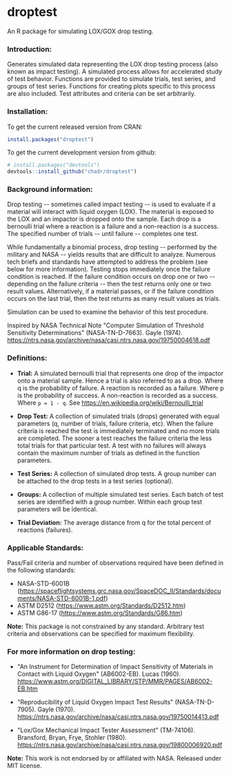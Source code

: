 # droptest

An R package for simulating LOX/GOX drop testing.

### Introduction:

Generates simulated data representing the LOX drop testing process (also known
as impact testing). A simulated process allows for accelerated study of test
behavior. Functions are provided to simulate trials, test series, and groups of
test series. Functions for creating plots specific to this process are also
included. Test attributes and criteria can be set arbitrarily.

### Installation:

To get the current released version from CRAN:

```R
install.packages("droptest")
```

To get the current development version from github:

```R
# install.packages("devtools")
devtools::install_github("chadr/droptest")
```

### Background information:

Drop testing -- sometimes called impact testing -- is used to evaluate if a
material will interact with liquid oxygen (LOX). The material is exposed to the
LOX and an impactor is dropped onto the sample. Each drop is a bernoulli trial
where a reaction is a failure and a non-reaction is a success. The specified
number of trials -- until failure -- completes one test.

While fundamentally a binomial process, drop testing -- performed by the
military and NASA -- yields results that are difficult to analyze. Numerous tech
briefs and standards have attempted to address the problem (see below for more
information). Testing stops immediately once the failure condition is reached.
If the failure condition occurs on drop one or two -- depending on the failure
criteria -- then the test returns only one or two result values. Alternatively,
if a material passes, or if the failure condition occurs on the last
trial, then the test returns as many result values as trials.

Simulation can be used to examine the behavior of this test procedure.

Inspired by NASA Technical Note "Computer Simulation of Threshold Sensitivity
Determinations" (NASA-TN-D-7663). Gayle (1974).
https://ntrs.nasa.gov/archive/nasa/casi.ntrs.nasa.gov/19750004618.pdf

### Definitions:

* **Trial:** A simulated bernoulli trial that represents one drop of the
  impactor onto a material sample. Hence a trial is also referred to as a drop.
  Where q is the probability of failure. A reaction is recorded as a failure.
  Where p is the probability of success. A non-reaction is recorded as a
  success. Where ```p = 1 - q```. See https://en.wikipedia.org/wiki/Bernoulli_trial
 
* **Drop Test:** A collection of simulated trials (drops) generated with equal
  parameters (q, number of trials, failure criteria, etc). When the failure
  criteria is reached the test is immediately terminated and no more trials are
  completed. The sooner a test reaches the failure criteria the less total
  trials for that particular test. A test with no failures will always contain
  the maximum number of trials as defined in the function parameters.
 
* **Test Series:** A collection of simulated drop tests. A group number can be
  attached to the drop tests in a test series (optional).
 
*  **Groups:** A collection of multiple simulated test series. Each batch of
  test series are identified with a group number. Within each group test
  parameters will be identical.
 
* **Trial Deviation:** The average distance from q for the total percent of
  reactions (failures).

### Applicable Standards:

Pass/Fail criteria and number of observations required have been defined in the
following standards:

* NASA-STD-6001B
(https://spaceflightsystems.grc.nasa.gov/SpaceDOC_II/Standards/documents/NASA-STD-6001B-1.pdf)
* ASTM D2512 (https://www.astm.org/Standards/D2512.htm)
* ASTM G86-17 (https://www.astm.org/Standards/G86.htm)

**Note:** This package is not constrained by any standard. Arbitrary test 
criteria and observations can be specified for maximum flexibility.

### For more information on drop testing: 
* "An Instrument for Determination of Impact Sensitivity of Materials in Contact with 
Liquid Oxygen" (AB6002-EB). Lucas (1960). 
https://www.astm.org/DIGITAL_LIBRARY/STP/MMR/PAGES/AB6002-EB.htm

* "Reproducibility of Liquid Oxygen Impact Test Results" (NASA-TN-D-7905).
Gayle (1970).
https://ntrs.nasa.gov/archive/nasa/casi.ntrs.nasa.gov/19750014413.pdf

* "Lox/Gox Mechanical Impact Tester Assessment" (TM-74106). Bransford, Bryan,
Frye, Stohler (1980).
https://ntrs.nasa.gov/archive/nasa/casi.ntrs.nasa.gov/19800006920.pdf

**Note:** This work is not endorsed by or affiliated with NASA. Released under
MIT license.